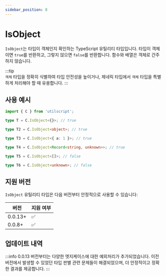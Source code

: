 ```yaml
---
sidebar_position: 8
---
```


# IsObject

`IsObject`는 타입이 객체인지 확인하는 TypeScript 유틸리티 타입입니다. 타입이 객체이면 `true`를 반환하고, 그렇지 않으면 `false`를 반환합니다. 함수와 배열은 객체로 간주하지 않습니다.

:::tip  
`객체` 타입을 정확히 식별하여 타입 안전성을 높이거나, 제네릭 타입에서 `객체` 타입을 특별하게 처리해야 할 때 유용합니다.
:::

## 사용 예시

```ts
import { C } from 'utilscript';

type T = C.IsObject<{}>; // true

type T2 = C.IsObject<object>; // true

type T3 = C.IsObject<{ a: 1 }>; // true

type T4 = C.IsObject<Record<string, unknown>>; // true

type T5 = C.IsObject<[]>; // false

type T6 = C.IsObject<unknown>; // false
```

## 지원 버전

`IsObject` 유틸리티 타입은 다음 버전부터 안정적으로 사용할 수 있습니다:

| 버전    | 지원 여부 |
| ------- | --------- |
| 0.0.13+ | ✅        |
| 0.0.8+  | ✅        |

## 업데이트 내역

:::info
0.0.13 버전부터는 다양한 엣지케이스에 대한 예외처리가 추가되었습니다. 이전 버전에서 발생할 수 있었던 타입 판별 관련 문제들이 해결되었으며, 더 안정적이고 정확한 결과를 제공합니다.
:::
